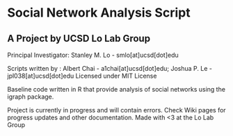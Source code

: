 # Social Network Analysis Script
## A Project by UCSD Lo Lab Group

Principal Investigator: Stanley M. Lo - smlo[at]ucsd[dot]edu

Scripts written by : Albert Chai - a1chai[at]ucsd[dot]edu; Joshua P. Le - jpl038[at]ucsd[dot]edu
Licensed under MIT License

Baseline code written in R that provide analysis of social networks using the igraph package. 

Project is currently in progress and will contain errors. Check Wiki pages for progress updates and other documentation.
Made with <3 at the Lo Lab Group
